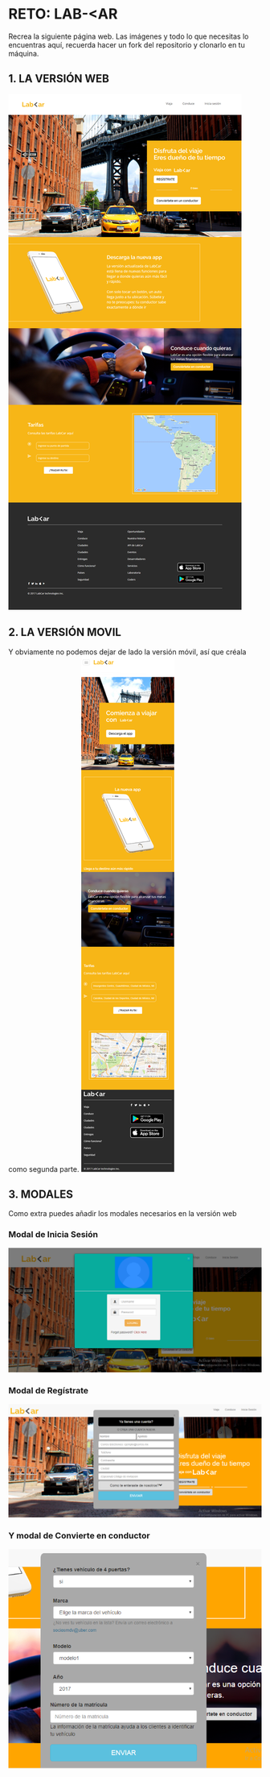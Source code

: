 # RETO: LAB-<AR
Recrea la siguiente página web. Las imágenes y todo lo que necesitas lo encuentras aquí, recuerda hacer un fork del repositorio y clonarlo en tu máquina.

## 1. LA VERSIÓN WEB
![desktop](assets/images/desktop.png)

## 2. LA VERSIÓN MOVIL
Y obviamente no podemos dejar de lado la versión móvil, así que créala como segunda parte.
![desktop](assets/images/movil.png)

## 3. MODALES
Como extra puedes añadir los modales necesarios en la versión web

### Modal de Inicia Sesión
![desktop](assets/images/modal-inicio-sesion.png)

### Modal de Regístrate
![desktop](assets/images/modal-de-registro.png)

### Y modal de Convierte en conductor
![desktop](assets/images/modal-conductor.png)
